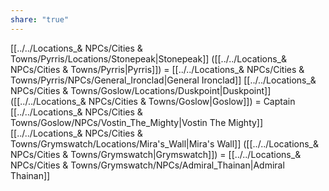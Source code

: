 ```yaml
---
share: "true"
---
```


[[../../Locations_& NPCs/Cities & Towns/Pyrris/Locations/Stonepeak|Stonepeak]] ([[../../Locations_& NPCs/Cities & Towns/Pyrris|Pyrris]]) = [[../../Locations_& NPCs/Cities & Towns/Pyrris/NPCs/General_Ironclad|General Ironclad]]
[[../../Locations_& NPCs/Cities & Towns/Goslow/Locations/Duskpoint|Duskpoint]] ([[../../Locations_& NPCs/Cities & Towns/Goslow|Goslow]]) = Captain [[../../Locations_& NPCs/Cities & Towns/Goslow/NPCs/Vostin_The_Mighty|Vostin The Mighty]]
[[../../Locations_& NPCs/Cities & Towns/Grymswatch/Locations/Mira's_Wall|Mira's Wall]] ([[../../Locations_& NPCs/Cities & Towns/Grymswatch|Grymswatch]]) = [[../../Locations_& NPCs/Cities & Towns/Grymswatch/NPCs/Admiral_Thainan|Admiral Thainan]]